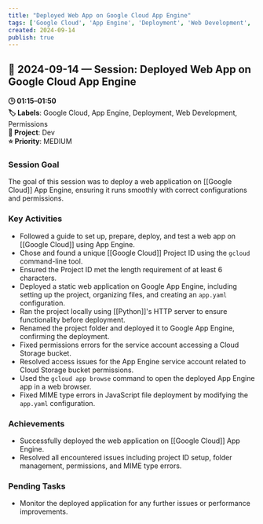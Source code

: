 ```yaml
---
title: "Deployed Web App on Google Cloud App Engine"
tags: ['Google Cloud', 'App Engine', 'Deployment', 'Web Development', 'Permissions']
created: 2024-09-14
publish: true
---
```


## 📅 2024-09-14 — Session: Deployed Web App on Google Cloud App Engine

**🕒 01:15–01:50**  
**🏷️ Labels**: Google Cloud, App Engine, Deployment, Web Development, Permissions  
**📂 Project**: Dev  
**⭐ Priority**: MEDIUM  


### Session Goal
The goal of this session was to deploy a web application on [[Google Cloud]] App Engine, ensuring it runs smoothly with correct configurations and permissions.

### Key Activities
- Followed a guide to set up, prepare, deploy, and test a web app on [[Google Cloud]] using App Engine.
- Chose and found a unique [[Google Cloud]] Project ID using the `gcloud` command-line tool.
- Ensured the Project ID met the length requirement of at least 6 characters.
- Deployed a static web application on Google App Engine, including setting up the project, organizing files, and creating an `app.yaml` configuration.
- Ran the project locally using [[Python]]'s HTTP server to ensure functionality before deployment.
- Renamed the project folder and deployed it to Google App Engine, confirming the deployment.
- Fixed permissions errors for the service account accessing a Cloud Storage bucket.
- Resolved access issues for the App Engine service account related to Cloud Storage bucket permissions.
- Used the `gcloud app browse` command to open the deployed App Engine app in a web browser.
- Fixed MIME type errors in JavaScript file deployment by modifying the `app.yaml` configuration.

### Achievements
- Successfully deployed the web application on [[Google Cloud]] App Engine.
- Resolved all encountered issues including project ID setup, folder management, permissions, and MIME type errors.

### Pending Tasks
- Monitor the deployed application for any further issues or performance improvements.
